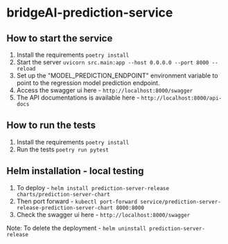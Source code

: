 # bridgeAI-prediction-service

## How to start the service
1. Install the requirements `poetry install`
2. Start the server `uvicorn src.main:app --host 0.0.0.0 --port 8000 --reload`
3. Set up the "MODEL_PREDICTION_ENDPOINT" environment variable to point to the regression model prediction endpoint.
4. Access the swagger ui here - `http://localhost:8000/swagger`
5. The API documentations is available here - `http://localhost:8000/api-docs`

## How to run the tests
1. Install the requirements `poetry install`
2. Run the tests `poetry run pytest`

## Helm installation - local testing
1. To deploy - `helm install prediction-server-release charts/prediction-server-chart`
2. Then port forward - `kubectl port-forward service/prediction-server-release-prediction-server-chart 8000:8000`
3. Check the swagger ui here - `http://localhost:8000/swagger`

Note: To delete the deployment - `helm uninstall prediction-server-release`
